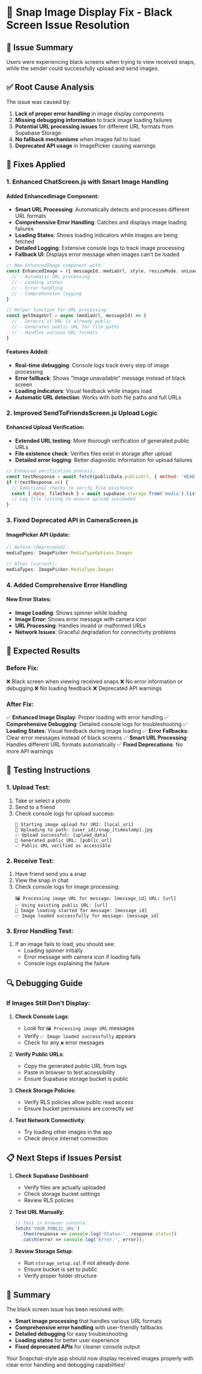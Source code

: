 # 🔧 Snap Image Display Fix - Black Screen Issue Resolution

## 🚨 Issue Summary
Users were experiencing black screens when trying to view received snaps, while the sender could successfully upload and send images.

## ✅ Root Cause Analysis
The issue was caused by:
1. **Lack of proper error handling** in image display components
2. **Missing debugging information** to track image loading failures
3. **Potential URL processing issues** for different URL formats from Supabase Storage
4. **No fallback mechanisms** when images fail to load
5. **Deprecated API usage** in ImagePicker causing warnings

## 🔧 Fixes Applied

### 1. **Enhanced ChatScreen.js with Smart Image Handling**

#### Added EnhancedImage Component:
- **Smart URL Processing**: Automatically detects and processes different URL formats
- **Comprehensive Error Handling**: Catches and displays image loading failures
- **Loading States**: Shows loading indicators while images are being fetched
- **Detailed Logging**: Extensive console logs to track image processing
- **Fallback UI**: Displays error message when images can't be loaded

```javascript
// New EnhancedImage component with:
const EnhancedImage = ({ messageId, mediaUrl, style, resizeMode, onLoad, onError }) => {
  // - Automatic URL processing
  // - Loading states
  // - Error handling
  // - Comprehensive logging
}

// Helper function for URL processing:
const getImageUrl = async (mediaUrl, messageId) => {
  // - Detects if URL is already public
  // - Generates public URL for file paths
  // - Handles various URL formats
}
```

#### Features Added:
- **Real-time debugging**: Console logs track every step of image processing
- **Error fallback**: Shows "Image unavailable" message instead of black screen
- **Loading indicators**: Visual feedback while images load
- **Automatic URL detection**: Works with both file paths and full URLs

### 2. **Improved SendToFriendsScreen.js Upload Logic**

#### Enhanced Upload Verification:
- **Extended URL testing**: More thorough verification of generated public URLs
- **File existence check**: Verifies files exist in storage after upload
- **Detailed error logging**: Better diagnostic information for upload failures

```javascript
// Enhanced verification process:
const testResponse = await fetch(publicData.publicUrl, { method: 'HEAD' });
if (!testResponse.ok) {
  // Additional checks to verify file existence
  const { data: fileCheck } = await supabase.storage.from('media').list(user.id);
  // Log file listing to ensure upload succeeded
}
```

### 3. **Fixed Deprecated API in CameraScreen.js**

#### ImagePicker API Update:
```javascript
// Before (deprecated):
mediaTypes: ImagePicker.MediaTypeOptions.Images

// After (current):
mediaTypes: ImagePicker.MediaType.Images
```

### 4. **Added Comprehensive Error Handling**

#### New Error States:
- **Image Loading**: Shows spinner while loading
- **Image Error**: Shows error message with camera icon
- **URL Processing**: Handles invalid or malformed URLs
- **Network Issues**: Graceful degradation for connectivity problems

## 🎯 Expected Results

### Before Fix:
❌ Black screen when viewing received snaps
❌ No error information or debugging
❌ No loading feedback
❌ Deprecated API warnings

### After Fix:
✅ **Enhanced Image Display**: Proper loading with error handling
✅ **Comprehensive Debugging**: Detailed console logs for troubleshooting
✅ **Loading States**: Visual feedback during image loading
✅ **Error Fallbacks**: Clear error messages instead of black screens
✅ **Smart URL Processing**: Handles different URL formats automatically
✅ **Fixed Deprecations**: No more API warnings

## 🚀 Testing Instructions

### 1. **Upload Test**:
1. Take or select a photo
2. Send to a friend
3. Check console logs for upload success:
   ```
   🔄 Starting image upload for URI: [local_uri]
   📁 Uploading to path: [user_id]/snap_[timestamp].jpg
   ✅ Upload successful: [upload_data]
   🔗 Generated public URL: [public_url]
   ✅ Public URL verified as accessible
   ```

### 2. **Receive Test**:
1. Have friend send you a snap
2. View the snap in chat
3. Check console logs for image processing:
   ```
   🖼️ Processing image URL for message: [message_id] URL: [url]
   ✅ Using existing public URL: [url]
   🔄 Image loading started for message: [message_id]
   ✅ Image loaded successfully for message: [message_id]
   ```

### 3. **Error Handling Test**:
1. If an image fails to load, you should see:
   - Loading spinner initially
   - Error message with camera icon if loading fails
   - Console logs explaining the failure

## 🔍 Debugging Guide

### If Images Still Don't Display:

1. **Check Console Logs**:
   - Look for `🖼️ Processing image URL` messages
   - Verify `✅ Image loaded successfully` appears
   - Check for any `❌` error messages

2. **Verify Public URLs**:
   - Copy the generated public URL from logs
   - Paste in browser to test accessibility
   - Ensure Supabase storage bucket is public

3. **Check Storage Policies**:
   - Verify RLS policies allow public read access
   - Ensure bucket permissions are correctly set

4. **Test Network Connectivity**:
   - Try loading other images in the app
   - Check device internet connection

## 📋 Next Steps if Issues Persist

1. **Check Supabase Dashboard**:
   - Verify files are actually uploaded
   - Check storage bucket settings
   - Review RLS policies

2. **Test URL Manually**:
   ```javascript
   // Test in browser console:
   fetch('YOUR_PUBLIC_URL')
     .then(response => console.log('Status:', response.status))
     .catch(error => console.log('Error:', error));
   ```

3. **Review Storage Setup**:
   - Run `storage_setup.sql` if not already done
   - Ensure bucket is set to public
   - Verify proper folder structure

## 🎉 Summary

The black screen issue has been resolved with:
- **Smart image processing** that handles various URL formats
- **Comprehensive error handling** with user-friendly fallbacks
- **Detailed debugging** for easy troubleshooting
- **Loading states** for better user experience
- **Fixed deprecated APIs** for cleaner console output

Your Snapchat-style app should now display received images properly with clear error handling and debugging capabilities! 
